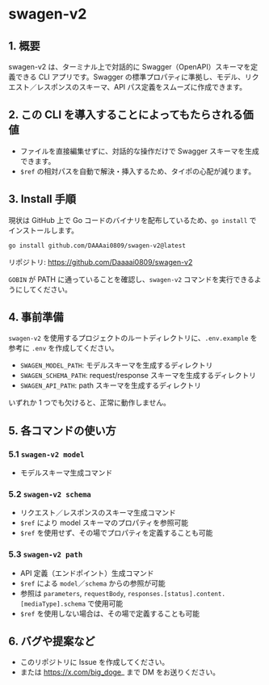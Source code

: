 # swagen-v2

## 1. 概要

swagen-v2 は、ターミナル上で対話的に Swagger（OpenAPI）スキーマを定義できる CLI アプリです。Swagger の標準プロパティに準拠し、モデル、リクエスト／レスポンスのスキーマ、API パス定義をスムーズに作成できます。

## 2. この CLI を導入することによってもたらされる価値

- ファイルを直接編集せずに、対話的な操作だけで Swagger スキーマを生成できます。
- `$ref` の相対パスを自動で解決・挿入するため、タイポの心配が減ります。

## 3. Install 手順

現状は GitHub 上で Go コードのバイナリを配布しているため、`go install` でインストールします。

```bash
go install github.com/DAAAai0809/swagen-v2@latest
```

リポジトリ: https://github.com/Daaaai0809/swagen-v2

`GOBIN` が PATH に通っていることを確認し、`swagen-v2` コマンドを実行できるようにしてください。

## 4. 事前準備

`swagen-v2` を使用するプロジェクトのルートディレクトリに、`.env.example` を参考に `.env` を作成してください。

- `SWAGEN_MODEL_PATH`: モデルスキーマを生成するディレクトリ
- `SWAGEN_SCHEMA_PATH`: request/response スキーマを生成するディレクトリ
- `SWAGEN_API_PATH`: path スキーマを生成するディレクトリ

いずれか 1 つでも欠けると、正常に動作しません。

## 5. 各コマンドの使い方

### 5.1 `swagen-v2 model`
- モデルスキーマ生成コマンド

### 5.2 `swagen-v2 schema`
- リクエスト／レスポンスのスキーマ生成コマンド
- `$ref` により model スキーマのプロパティを参照可能
- `$ref` を使用せず、その場でプロパティを定義することも可能

### 5.3 `swagen-v2 path`
- API 定義（エンドポイント）生成コマンド
- `$ref` による `model`／`schema` からの参照が可能
- 参照は `parameters`, `requestBody`, `responses.[status].content.[mediaType].schema` で使用可能
- `$ref` を使用しない場合は、その場で定義することも可能

## 6. バグや提案など

- このリポジトリに Issue を作成してください。
- または https://x.com/big_doge_ まで DM をお送りください。

